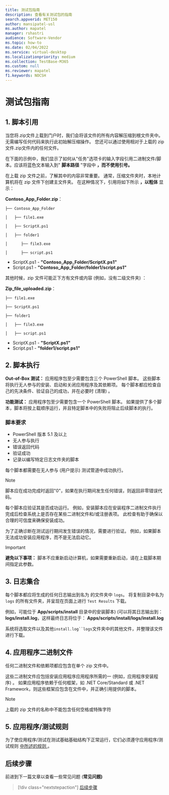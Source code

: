 ```yaml
---
title: 测试包指南
description: 查看有关测试包的指南
search.appverid: MET150
author: mansipatel-usl
ms.author: mapatel
manager: rshastri
audience: Software-Vendor
ms.topic: how-to
ms.date: 02/04/2022
ms.service: virtual-desktop
ms.localizationpriority: medium
ms.collection: TestBase-M365
ms.custom: null
ms.reviewer: mapatel
f1.keywords: NOCSH
---
```

# <a name="test-package-guidelines"></a>测试包指南

## <a name="1-script-referencing"></a>1. 脚本引用

当您将.zip文件上载到门户时，我们会将该文件的所有内容解压缩到根文件夹中。 无需编写任何代码来执行此初始解压缩操作。 您还可以通过使用相对于上载的 zip 文件.zip文件内的任何文件。

在下面的示例中，我们显示了如何从"任务"选项卡的输入字段引用二进制文件/脚本。应该将蓝色文本输入到" **脚本路径** "字段中 **，而不使用引号。**

在上载 zip 文件之前，了解其中的内容非常重要。 通常，压缩文件夹时，本地计算机将在 zip 文件下创建主文件夹。 在这种情况下，引用将如下所示 **，以粗体** 显示：

**Contoso_App_Folder.zip**：

```console
├── Contoso_App_Folder

│   ├── file1.exe

│   ├── ScriptX.ps1

│   ├── folder1

│      ├── file3.exe

│      ├── script.ps1
```

- ScriptX.ps1 - **"Contoso_App_Folder/ScriptX.ps1"**
- Script.ps1 - **"Contoso_App_Folder/folder1/script.ps1"**

其他时候，zip 文件可能正下方有文件或内容 (例如，没有二级文件夹) ：

**Zip_file_uploaded.zip**：

```console
├── file1.exe

├── ScriptX.ps1

├── folder1

│   ├── file3.exe

│   ├── script.ps1
```

- ScriptX.ps1 - **"ScriptX.ps1"**
- Script.ps1 - **"folder1/script.ps1"**

## <a name="2-script-execution"></a>2. 脚本执行

**Out-of-Box 测试：** 应用程序包至少需要包含三个 PowerShell 脚本。 这些脚本将执行无人参与的安装、启动和关闭应用程序及其依赖项。 每个脚本都应检查自己的先决条件、验证自己的成功，并在必要时 (清理) 。

**功能测试：** 应用程序包至少需要包含一个 PowerShell 脚本。 如果提供了多个脚本，脚本将按上载顺序运行，并且特定脚本中的失败将阻止后续脚本的执行。

### <a name="script-requirements"></a> 脚本要求

- PowerShell 版本 5.1 及以上
- 无人参与执行
- 错误返回代码
- 验证成功
- 记录以编写特定日志文件夹的脚本

每个脚本都需要在无人参与 (用户提示) 测试管道中成功执行。

> [!NOTE]
> 脚本应在成功完成时返回"0"，如果在执行期间发生任何错误，则返回非零错误代码。

每个脚本应验证其是否成功运行。 例如，安装脚本应在安装程序二进制文件执行完成后检查系统上是否存在某些二进制文件和/或注册表项。 此检查有助于确保以合理的可信度来确保安装成功。

为了正确诊断在测试运行期间发生错误的情况，需要进行验证。 例如，如果脚本无法成功安装应用程序，而不是无法启动它。

> [!IMPORTANT]
> **避免以下事项：** 脚本不应重新启动计算机，如果需要重新启动，请在上载脚本期间指定此参数。

## <a name="3-log-collection"></a>3. 日志集合

每个脚本都应将生成的任何日志输出到名为 的文件夹中 `logs`。 将复制目录中名为 `logs` 的所有文件夹，并呈现在页面上进行 `Test Results` 下载。

例如，可能位于 **App/scripts/install** 目录中的安装脚本)  (可以将其日志输出到： **logs/install.log**，这样最终日志将位于： **Apps/scripts/install/logs/install.log**

系统将选取文件以及其他`install.log``logs`文件夹中的其他文件，并整理该文件进行下载。

## <a name="4-application-binaries"></a>4. 应用程序二进制文件

任何二进制文件和依赖项都应包含在单个 zip 文件中。

这些二进制文件应包括安装应用程序应用程序所需的一 (例如，应用程序安装程序) 。 如果应用程序依赖于任何框架，如 .NET Core/Standard 或 .NET Framework，则这些框架应包含在文件中，并正确引用提供的脚本。

> [!NOTE]
> 上载的 zip 文件的名称中不能包含任何空格或特殊字符

## <a name="5-applicationtest-rules"></a>5. 应用程序/测试规则

为了使应用程序/测试在测试基础基础结构下正常运行，它们必须遵守应用程序/测试规则 [中所述的规则 ](rules.md)。 

## <a name="next-steps"></a>后续步骤

前进到下一篇文章以查看一些常见问题 (**常见问题)**
> [!div class="nextstepaction"]
> [后续步骤](faq.md)

